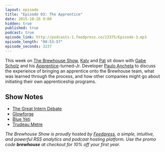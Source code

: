 ```yaml
---
layout: episode
title: "Episode 03: The Apprentice"
date: 2015-10-26 9:00
hidden: true
published: true
podcast: true
episode_link: http://podcasts-1.feedpress.co/13375/Episode-3.mp3
episode_length: "00:53:57"
episode_seconds: 3237
---
```


This week on [The Brewhouse Show][TBS], [Kalv](https://twitter.com/kalv) and [Pat](https://twitter.com/patdryburgh) sit down with [Gabe Scholz](https://twitter.com/gabescholz) and his [Apprentice](http://brewhouse.io/2015/08/05/the-apprentice.html)-turned-Jr. Developer [Paulo Ancheta](https://twitter.com/pauloancheta) to discuss the experience of bringing an apprentice onto the Brewhouse team, what was learned through the process, and how other companies might go about initiating their own apprenticeship programs.

<!-- break -->

## Show Notes

- [The Great Intern Debate](http://www.ianwwalker.com/blog/2013/7/3/the-q-debate)
- [Glowforge](http://glowforge.com)
- [Blue Yeti](http://www.bluemic.com/yeti/)
- [Trudeau Metre](https://www.trudeaumetre.ca)

*The Brewhouse Show is proudly hosted by [Feedpress][FP], a simple, intuitive, and powerful RSS analytics and podcast hosting platform. Use the promo code **brewhouse** at checkout for 10% off your first year.*

[FP]: http://feed.press
[TBS]: http://brewhouse.io/show/